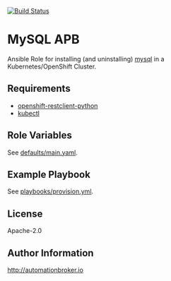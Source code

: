 [![Build
Status](https://travis-ci.org/ansibleplaybookbundle/mysql-apb.svg?branch=master)](https://travis-ci.org/ansibleplaybookbundle/mysql-apb)

MySQL APB
=========

Ansible Role for installing (and uninstalling) [mysql](https://dev.mysql.com/)
in a Kubernetes/OpenShift Cluster.

Requirements
------------

- [openshift-restclient-python](https://github.com/openshift/openshift-restclient-python)
- [kubectl](https://kubernetes.io/docs/tasks/tools/install-kubectl/)

Role Variables
--------------

See [defaults/main.yaml](defaults/main.yaml).

Example Playbook
----------------

See [playbooks/provision.yml](playbooks/provision.yml).

License
-------

Apache-2.0

Author Information
------------------

http://automationbroker.io
